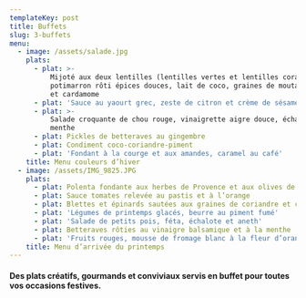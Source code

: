```yaml
---
templateKey: post
title: Buffets
slug: 3-buffets
menu:
  - image: /assets/salade.jpg
    plats:
      - plat: >-
          Mijoté aux deux lentilles (lentilles vertes et lentilles corail),
          potimarron rôti épices douces, lait de coco, graines de moutarde noire
          et cardamome
      - plat: 'Sauce au yaourt grec, zeste de citron et crème de sésame'
      - plat: >-
          Salade croquante de chou rouge, vinaigrette aigre douce, échalotes et
          menthe
      - plat: Pickles de betteraves au gingembre
      - plat: Condiment coco-coriandre-piment
      - plat: 'Fondant à la courge et aux amandes, caramel au café'
    title: Menu couleurs d’hiver
  - image: /assets/IMG_9825.JPG
    plats:
      - plat: Polenta fondante aux herbes de Provence et aux olives de Kalamata
      - plat: Sauce tomates relevée au pastis et à l’orange
      - plat: Blettes et épinards sautées aux graines de coriandre et citron confit
      - plat: 'Légumes de printemps glacés, beurre au piment fumé'
      - plat: 'Salade de petits pois, féta, échalote et aneth'
      - plat: Betteraves rôties au vinaigre balsamique et à la menthe
      - plat: 'Fruits rouges, mousse de fromage blanc à la fleur d’oranger, caramel'
    title: Menu d’arrivée du printemps
---
```

#### Des plats créatifs, gourmands et conviviaux servis en buffet pour toutes vos occasions festives.
